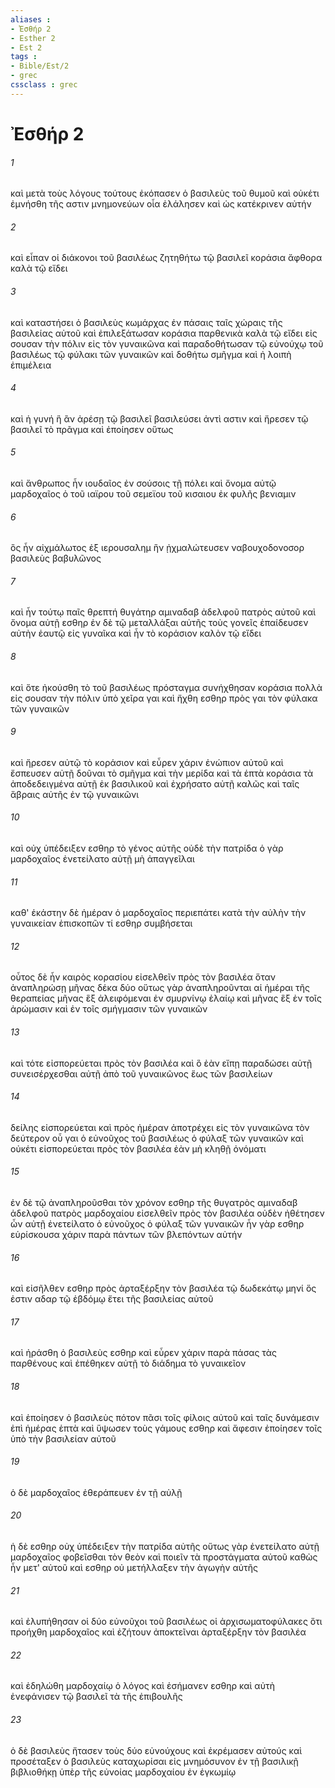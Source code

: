 ```yaml
---
aliases : 
- Ἐσθήρ 2
- Esther 2
- Est 2
tags : 
- Bible/Est/2
- grec
cssclass : grec
---
```


# Ἐσθήρ 2

###### 1
καὶ μετὰ τοὺς λόγους τούτους ἐκόπασεν ὁ βασιλεὺς τοῦ θυμοῦ καὶ οὐκέτι ἐμνήσθη τῆς αστιν μνημονεύων οἷα ἐλάλησεν καὶ ὡς κατέκρινεν αὐτήν
###### 2
καὶ εἶπαν οἱ διάκονοι τοῦ βασιλέως ζητηθήτω τῷ βασιλεῖ κοράσια ἄφθορα καλὰ τῷ εἴδει
###### 3
καὶ καταστήσει ὁ βασιλεὺς κωμάρχας ἐν πάσαις ταῖς χώραις τῆς βασιλείας αὐτοῦ καὶ ἐπιλεξάτωσαν κοράσια παρθενικὰ καλὰ τῷ εἴδει εἰς σουσαν τὴν πόλιν εἰς τὸν γυναικῶνα καὶ παραδοθήτωσαν τῷ εὐνούχῳ τοῦ βασιλέως τῷ φύλακι τῶν γυναικῶν καὶ δοθήτω σμῆγμα καὶ ἡ λοιπὴ ἐπιμέλεια
###### 4
καὶ ἡ γυνή ἣ ἂν ἀρέσῃ τῷ βασιλεῖ βασιλεύσει ἀντὶ αστιν καὶ ἤρεσεν τῷ βασιλεῖ τὸ πρᾶγμα καὶ ἐποίησεν οὕτως
###### 5
καὶ ἄνθρωπος ἦν ιουδαῖος ἐν σούσοις τῇ πόλει καὶ ὄνομα αὐτῷ μαρδοχαῖος ὁ τοῦ ιαϊρου τοῦ σεμεϊου τοῦ κισαιου ἐκ φυλῆς βενιαμιν
###### 6
ὃς ἦν αἰχμάλωτος ἐξ ιερουσαλημ ἣν ᾐχμαλώτευσεν ναβουχοδονοσορ βασιλεὺς βαβυλῶνος
###### 7
καὶ ἦν τούτῳ παῖς θρεπτή θυγάτηρ αμιναδαβ ἀδελφοῦ πατρὸς αὐτοῦ καὶ ὄνομα αὐτῇ εσθηρ ἐν δὲ τῷ μεταλλάξαι αὐτῆς τοὺς γονεῖς ἐπαίδευσεν αὐτὴν ἑαυτῷ εἰς γυναῖκα καὶ ἦν τὸ κοράσιον καλὸν τῷ εἴδει
###### 8
καὶ ὅτε ἠκούσθη τὸ τοῦ βασιλέως πρόσταγμα συνήχθησαν κοράσια πολλὰ εἰς σουσαν τὴν πόλιν ὑπὸ χεῖρα γαι καὶ ἤχθη εσθηρ πρὸς γαι τὸν φύλακα τῶν γυναικῶν
###### 9
καὶ ἤρεσεν αὐτῷ τὸ κοράσιον καὶ εὗρεν χάριν ἐνώπιον αὐτοῦ καὶ ἔσπευσεν αὐτῇ δοῦναι τὸ σμῆγμα καὶ τὴν μερίδα καὶ τὰ ἑπτὰ κοράσια τὰ ἀποδεδειγμένα αὐτῇ ἐκ βασιλικοῦ καὶ ἐχρήσατο αὐτῇ καλῶς καὶ ταῖς ἅβραις αὐτῆς ἐν τῷ γυναικῶνι
###### 10
καὶ οὐχ ὑπέδειξεν εσθηρ τὸ γένος αὐτῆς οὐδὲ τὴν πατρίδα ὁ γὰρ μαρδοχαῖος ἐνετείλατο αὐτῇ μὴ ἀπαγγεῖλαι
###### 11
καθ' ἑκάστην δὲ ἡμέραν ὁ μαρδοχαῖος περιεπάτει κατὰ τὴν αὐλὴν τὴν γυναικείαν ἐπισκοπῶν τί εσθηρ συμβήσεται
###### 12
οὗτος δὲ ἦν καιρὸς κορασίου εἰσελθεῖν πρὸς τὸν βασιλέα ὅταν ἀναπληρώσῃ μῆνας δέκα δύο οὕτως γὰρ ἀναπληροῦνται αἱ ἡμέραι τῆς θεραπείας μῆνας ἓξ ἀλειφόμεναι ἐν σμυρνίνῳ ἐλαίῳ καὶ μῆνας ἓξ ἐν τοῖς ἀρώμασιν καὶ ἐν τοῖς σμήγμασιν τῶν γυναικῶν
###### 13
καὶ τότε εἰσπορεύεται πρὸς τὸν βασιλέα καὶ ὃ ἐὰν εἴπῃ παραδώσει αὐτῇ συνεισέρχεσθαι αὐτῇ ἀπὸ τοῦ γυναικῶνος ἕως τῶν βασιλείων
###### 14
δείλης εἰσπορεύεται καὶ πρὸς ἡμέραν ἀποτρέχει εἰς τὸν γυναικῶνα τὸν δεύτερον οὗ γαι ὁ εὐνοῦχος τοῦ βασιλέως ὁ φύλαξ τῶν γυναικῶν καὶ οὐκέτι εἰσπορεύεται πρὸς τὸν βασιλέα ἐὰν μὴ κληθῇ ὀνόματι
###### 15
ἐν δὲ τῷ ἀναπληροῦσθαι τὸν χρόνον εσθηρ τῆς θυγατρὸς αμιναδαβ ἀδελφοῦ πατρὸς μαρδοχαίου εἰσελθεῖν πρὸς τὸν βασιλέα οὐδὲν ἠθέτησεν ὧν αὐτῇ ἐνετείλατο ὁ εὐνοῦχος ὁ φύλαξ τῶν γυναικῶν ἦν γὰρ εσθηρ εὑρίσκουσα χάριν παρὰ πάντων τῶν βλεπόντων αὐτήν
###### 16
καὶ εἰσῆλθεν εσθηρ πρὸς ἀρταξέρξην τὸν βασιλέα τῷ δωδεκάτῳ μηνί ὅς ἐστιν αδαρ τῷ ἑβδόμῳ ἔτει τῆς βασιλείας αὐτοῦ
###### 17
καὶ ἠράσθη ὁ βασιλεὺς εσθηρ καὶ εὗρεν χάριν παρὰ πάσας τὰς παρθένους καὶ ἐπέθηκεν αὐτῇ τὸ διάδημα τὸ γυναικεῖον
###### 18
καὶ ἐποίησεν ὁ βασιλεὺς πότον πᾶσι τοῖς φίλοις αὐτοῦ καὶ ταῖς δυνάμεσιν ἐπὶ ἡμέρας ἑπτὰ καὶ ὕψωσεν τοὺς γάμους εσθηρ καὶ ἄφεσιν ἐποίησεν τοῖς ὑπὸ τὴν βασιλείαν αὐτοῦ
###### 19
ὁ δὲ μαρδοχαῖος ἐθεράπευεν ἐν τῇ αὐλῇ
###### 20
ἡ δὲ εσθηρ οὐχ ὑπέδειξεν τὴν πατρίδα αὐτῆς οὕτως γὰρ ἐνετείλατο αὐτῇ μαρδοχαῖος φοβεῖσθαι τὸν θεὸν καὶ ποιεῖν τὰ προστάγματα αὐτοῦ καθὼς ἦν μετ' αὐτοῦ καὶ εσθηρ οὐ μετήλλαξεν τὴν ἀγωγὴν αὐτῆς
###### 21
καὶ ἐλυπήθησαν οἱ δύο εὐνοῦχοι τοῦ βασιλέως οἱ ἀρχισωματοφύλακες ὅτι προήχθη μαρδοχαῖος καὶ ἐζήτουν ἀποκτεῖναι ἀρταξέρξην τὸν βασιλέα
###### 22
καὶ ἐδηλώθη μαρδοχαίῳ ὁ λόγος καὶ ἐσήμανεν εσθηρ καὶ αὐτὴ ἐνεφάνισεν τῷ βασιλεῖ τὰ τῆς ἐπιβουλῆς
###### 23
ὁ δὲ βασιλεὺς ἤτασεν τοὺς δύο εὐνούχους καὶ ἐκρέμασεν αὐτούς καὶ προσέταξεν ὁ βασιλεὺς καταχωρίσαι εἰς μνημόσυνον ἐν τῇ βασιλικῇ βιβλιοθήκῃ ὑπὲρ τῆς εὐνοίας μαρδοχαίου ἐν ἐγκωμίῳ
